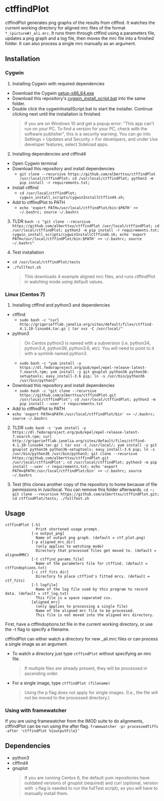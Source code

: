 # ctffindPlot

ctffindPlot generates png graphs of the results from ctffind. It watches the current working directory for aligned mrc files of the format `*_(picture#)_ali.mrc`. It runs them through ctffind using a parameters file, updates a png graph and a log file, then moves the mrc file into a finished folder. It can also process a single mrc manually as an argument.

## Installation

### Cygwin
1. Installing Cygwin with required dependencies
- Download the Cygwin [setup-x86_64.exe](https://cygwin.com/setup-x86_64.exe)
- Download this repository's [cygwin_install_script.bat](https://cdn.rawgit.com/alberttxu/ctffindPlot/d9ec4e9f/cygwin_install_scripts/cygwinInstallScript.bat)
  into the same folder.
- Double click the cygwinInstallScript.bat to start the installer. Continue clicking next until the installation is finished.
  > If you are on Windows 10 and get a popup error: "This app can't run on your PC. To find a version for your PC, check with the software publisher", this is a security warning. You can go into Settings > Updates and Security > For developers, and under Use developer features, select Sideload apps.

2. Installing dependencies and ctffind4
- Open Cygwin terminal
- Download this repository and install dependencies
	- `git clone --recursive https://github.com/alberttxu/ctffindPlot /usr/local/ctffindPlot; cd /usr/local/ctffindPlot; python3 -m pip install -r requirements.txt;`
- Install ctffind
    - `cd /usr/local/ctffindPlot; cygwin_install_scripts/cygwinInstallCtffind4.sh;`
- Add to ctffindPlot to PATH
	- `echo 'export PATH=/usr/local/ctffindPlot/bin:$PATH' >> ~/.bashrc; source ~/.bashrc`

3. TLDR
`bash -c "git clone --recursive https://github.com/alberttxu/ctffindPlot /usr/local/ctffindPlot; cd /usr/local/ctffindPlot; python3 -m pip install -r requirements.txt; cygwin_install_scripts/cygwinInstallCtffind4.sh; echo 'export PATH=/usr/local/ctffindPlot/bin:$PATH' >> ~/.bashrc; source ~/.bashrc"`

3. Test installation
- `cd /usr/local/ctffindPlot/tests`
- `./fullTest.sh`
  > This downloads 4 example aligned mrc files, and runs ctffindPlot in watching mode using default values.

### Linux (Centos 7)
1. Installing ctffind and python3 and dependencies
- ctffind
	- `sudo bash -c "curl http://grigoriefflab.janelia.org/sites/default/files/ctffind-4.1.10-linux64.tar.gz | tar xvz -C /usr/local/"`
- python3
	> On Centos python3 is named with a subversion (i.e. python34, python3.4, python36, python3.6, etc). You will need to point to it with a symlink named python3.
	 - `sudo bash -c "yum install -y https://dl.fedoraproject.org/pub/epel/epel-release-latest-7.noarch.rpm; yum install -y git gnuplot python36 python36-setuptools; easy_install-3.6 pip; ln -s /usr/bin/python36 /usr/bin/python3"`
- Download this repository and install dependencies
	- `sudo bash -c "git clone --recursive https://github.com/alberttxu/ctffindPlot.git /usr/local/ctffindPlot"; cd /usr/local/ctffindPlot; python3 -m pip install --user -r requirements.txt`
- Add to ctffindPlot to PATH
- `echo 'export PATH=$PATH:/usr/local/ctffindPlot/bin' >> ~/.bashrc; source ~/.bashrc`

2. TLDR
`sudo bash -c 'yum install -y https://dl.fedoraproject.org/pub/epel/epel-release-latest-7.noarch.rpm; curl http://grigoriefflab.janelia.org/sites/default/files/ctffind-4.1.10-linux64.tar.gz | tar xvz -C /usr/local/; yum install -y git gnuplot python36 python36-setuptools; easy_install-3.6 pip; ln -s /usr/bin/python36 /usr/bin/python3; git clone --recursive https://github.com/alberttxu/ctffindPlot.git /usr/local/ctffindPlot'; cd /usr/local/ctffindPlot; python3 -m pip install --user -r requirements.txt; echo 'export PATH=$PATH:/usr/local/ctffindPlot/bin' >> ~/.bashrc; source ~/.bashrc`

5. Test (this clones another copy of the repository to home because of file permissions in /usr/local. You can remove this folder afterwards.
`cd ~; git clone --recursive https://github.com/alberttxu/ctffindPlot.git; cd ctffindPlot/tests; ./fullTest.sh`

## Usage
```
ctffindPlot [-h]
              Print shortened usage prompt.
            [-o output_png]
              Name of output png graph. (default = ctf_plot.png)
            [-p aligned_mrc_dir]
              (only applies to watching mode)
              Directory that processed files get moved to. (default = alignedMRC)
            [-t ctffind_params_file]
              Name of the parameters file for ctffind. (default = ctffindoptions.txt)
            [-c ctf_fits_dir]
              Directory to place ctffind's fitted mrcs. (default = ctf_fits)
            [-l logfile]
              Name of the log file used by this program to record data. (default = ctf_log.txt)
              This file is a space separated csv.
            [aligned_mrc]
              (only applies to processing a single file)
              Name of the aligned mrc file to be processed.
              This file is not moved into the aligned mrc directory.
```

First, have a ctffindoptions.txt file in the current working directory, or use the -t flag to specify a filename.

ctffindPlot can either watch a directory for new \_ali.mrc files or can process a single image as an argument.
- To watch a directory just type `ctffindPlot` without specifying an mrc file.
  > If multiple files are already present, they will be processed in ascending order.
- For a single image, type `ctffindPlot (filename)`
  > Using the p flag does not apply for single images. (I.e., the file will not be moved to the processed directory.)

### Using with framewatcher
If you are using framewatcher from the IMOD suite to do alignments, ctffindPlot can be run using the after flag. `framewatcher -pr processedTiffs -after 'ctffindPlot %{outputFile}’`


## Dependencies
- python3
- ctffind4
- gnuplot
  > If you are running Centos 6, the default yum repositories have outdated versions of gnuplot (required) and curl (optional, version with -j flag is needed to run the fullTest script), so you will have to manually install them.

